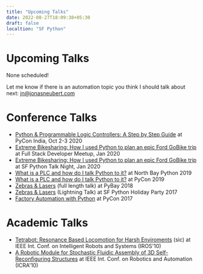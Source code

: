 ```yaml
---
title: "Upcoming Talks"
date: 2022-08-27T18:09:38+05:30
draft: false
localtion: "SF Python"
---
```


Upcoming Talks
==============


None scheduled!


Let me know if there is an automation topic you think I should talk about next: jn@jonasneubert.com


Conference Talks
================


* [Python & Programmable Logic Controllers: A Step by Step Guide](pyconindia2020.html) at PyCon India, Oct 2-3 2020
* [Extreme Bikesharing: How I used Python to plan an epic Ford GoBike trip](extremebikesharing2020.html) at Full Stack Developer Meetup, Jan 2020
* [Extreme Bikesharing: How I used Python to plan an epic Ford GoBike trip](extremebikesharing2020.html) at SF Python Talk Night, Jan 2020
* [What is a PLC and how do I talk Python to it?](northbaypython2019.html) at North Bay Python 2019
* [What is a PLC and how do I talk Python to it?](pycon2019.html) at PyCon 2019
* [Zebras & Lasers](pybay2018.html) (full length talk) at PyBay 2018
* [Zebras & Lasers](sfpython2017.html) (Lightning Talk) at SF Python Holiday Party 2017
* [Factory Automation with Python](pycon2017.html) at PyCon 2017


Academic Talks
==============


* [Tetrabot: Resonance Based Locomotion for Harsh Enviroments](http://ieeexplore.ieee.org/xpl/articleDetails.jsp?arnumber=5650424) (sic) at IEEE Int. Conf. on Intelligent Robots and Systems (IROS'10)
* [A Robotic Module for Stochastic Fluidic Assembly of 3D Self-Reconfiguring Structures](http://ieeexplore.ieee.org/xpl/articleDetails.jsp?arnumber=5509455) at IEEE Int. Conf. on Robotics and Automation (ICRA'10)


